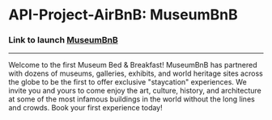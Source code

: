 # API-Project-AirBnB: MuseumBnB


### Link to launch [MuseumBnB](https://museumbnb.herokuapp.com/)
***
Welcome to the first Museum Bed & Breakfast! MuseumBnB has partnered with dozens of museums, galleries, exhibits, and world heritage sites across the globe to be the first to offer exclusive "staycation" experiences. We invite you and yours to come enjoy the art, culture, history, and architecture at some of the most infamous buildings in the world without the long lines and crowds. Book your first experience today! 

